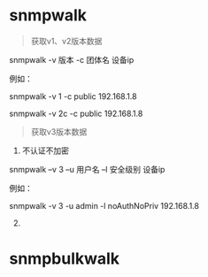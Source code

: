 # snmpwalk
>获取v1、v2版本数据

snmpwalk -v 版本 -c 团体名 设备ip

例如：

snmpwalk -v 1 -c public 192.168.1.8

snmpwalk -v 2c -c public 192.168.1.8

>获取v3版本数据

1. 不认证不加密

snmpwalk –v 3  –u 用户名 –l 安全级别 设备ip

例如：

snmpwalk -v 3 -u admin -l noAuthNoPriv 192.168.1.8

2. 






# snmpbulkwalk
